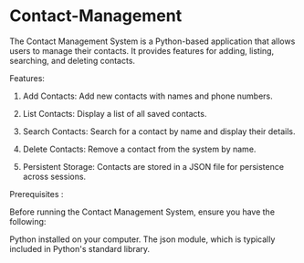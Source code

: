 # Contact-Management

The Contact Management System is a Python-based application that allows users to manage their contacts. It provides features for adding, listing, searching, and deleting contacts.

Features:

1. Add Contacts: Add new contacts with names and phone numbers.

2. List Contacts: Display a list of all saved contacts.

3. Search Contacts: Search for a contact by name and display their details.

4. Delete Contacts: Remove a contact from the system by name.

5. Persistent Storage: Contacts are stored in a JSON file for persistence across sessions.
   

Prerequisites :

Before running the Contact Management System, ensure you have the following:

Python installed on your computer.
The json module, which is typically included in Python's standard library.

